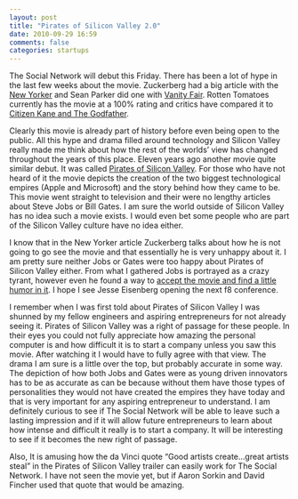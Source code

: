 ```yaml
---
layout: post
title: "Pirates of Silicon Valley 2.0"
date: 2010-09-29 16:59
comments: false
categories: startups
---
```


The Social Network will debut this Friday. There has been a lot of hype
in the last few weeks about the movie. Zuckerberg had a big article with
the [New Yorker][] and Sean Parker did one with [Vanity Fair][]. Rotten
Tomatoes currently has the movie at a 100% rating and critics have
compared it to [Citizen Kane and The Godfather][].

Clearly this movie is already part of history before even being open to
the public. All this hype and drama filled around technology and Silicon
Valley really made me think about how the rest of the worlds’ view has
changed throughout the years of this place. Eleven years ago another
movie quite similar debut. It was called [Pirates of Silicon Valley][].
For those who have not heard of it the movie depicts the creation of the
two biggest technological empires (Apple and Microsoft) and the story
behind how they came to be. This movie went straight to television and
their were no lengthy articles about Steve Jobs or Bill Gates. I am sure
the world outside of Silicon Valley has no idea such a movie exists. I
would even bet some people who are part of the Silicon Valley culture
have no idea either.

I know that in the New Yorker article Zuckerberg talks about how he is
not going to go see the movie and that essentially he is very unhappy
about it. I am pretty sure neither Jobs or Gates were too happy about
Pirates of Silicon Valley either. From what I gathered Jobs is portrayed
as a crazy tyrant, however even he found a way to [accept the movie and
find a little humor in it][]. I hope I see Jesse Eisenberg opening the
next f8 conference.

I remember when I was first told about Pirates of Silicon Valley I was
shunned by my fellow engineers and aspiring entrepreneurs for not
already seeing it. Pirates of Silicon Valley was a right of passage for
these people. In their eyes you could not fully appreciate how amazing
the personal computer is and how difficult it is to start a company
unless you saw this movie. After watching it I would have to fully agree
with that view. The drama I am sure is a little over the top, but
probably accurate in some way. The depiction of how both Jobs and Gates
were as young driven innovators has to be as accurate as can be because
without them have those types of personalities they would not have
created the empires they have today and that is very important for any
aspiring entrepreneur to understand. I am definitely curious to see if
The Social Network will be able to leave such a lasting impression and
if it will allow future entrepreneurs to learn about how intense and
difficult it really is to start a company. It will be interesting to see
if it becomes the new right of passage.

Also, It is amusing how the da Vinci quote “Good artists create…great
artists steal” in the Pirates of Silicon Valley trailer can easily work
for The Social Network. I have not seen the movie yet, but if Aaron
Sorkin and David Fincher used that quote that would be amazing.

  [New Yorker]: http://www.newyorker.com/reporting/2010/09/20/100920fa_fact_vargas?currentPage=all
    "New Yorker article on Zuckerberg"
  [Vanity Fair]: http://www.vanityfair.com/culture/features/2010/10/sean-parker-201010
    "Vanity Fair article on Parker"
  [Citizen Kane and The Godfather]: http://twitter.com/#!/RottenTomatoes/status/25246232759
    "Rotten Tomatoes tweet"
  [Pirates of Silicon Valley]: http://www.youtube.com/watch?v=lEyrivrjAuU
    "Pirates of Silicon Valley Trailer"
  [accept the movie and find a little humor in it]: http://www.youtube.com/watch?v=TIClAanU7Os
    "Noah Wyle at MacWorld 1999"
